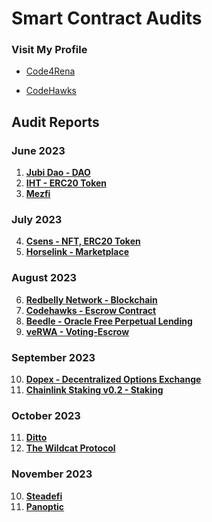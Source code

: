 # Smart Contract Audits

### Visit My Profile

- [Code4Rena](https://code4rena.com/@0xCiphky)

- [CodeHawks](https://www.codehawks.com/profile/clkrx20ym0000ju088s337njb)

## Audit Reports

### June 2023
1. [**Jubi Dao - DAO**](https://github.com/areezladhani/Audits/blob/main/audits/HashlockPending.md) 
2. [**IHT - ERC20 Token**](https://github.com/areezladhani/Audits/blob/main/audits/HashlockPending.md)
3. [**Mezfi**](https://github.com/areezladhani/Audits/blob/main/audits/HashlockPending.md)

### July 2023
4. [**Csens - NFT, ERC20 Token**](https://github.com/areezladhani/Audits/blob/main/audits/HashlockPending.md)
5. [**Horselink - Marketplace**](https://github.com/areezladhani/Audits/blob/main/audits/HashlockPending.md)

### August 2023
6. [**Redbelly Network - Blockchain**](https://github.com/areezladhani/Audits/blob/main/audits/HashlockPending.md)
7. [**Codehawks - Escrow Contract**](https://github.com/areezladhani/Audits/blob/main/audits/CodeHawks.md)
8. [**Beedle - Oracle Free Perpetual Lending**](https://github.com/areezladhani/Audits/blob/main/audits/Beedle.md)
9. [**veRWA - Voting-Escrow**](https://github.com/areezladhani/Audits/blob/main/audits/veRWA.md)

### September 2023
10. [**Dopex - Decentralized Options Exchange**](https://github.com/areezladhani/Audits/blob/main/audits/Dopex.md)
11. [**Chainlink Staking v0.2 - Staking**](https://github.com/areezladhani/Audits/blob/main/audits/Temp.md)

### October 2023
11. [**Ditto**]()
12. [**The Wildcat Protocol**]()

### November 2023
10. [**Steadefi**]()
11. [**Panoptic**]() 
